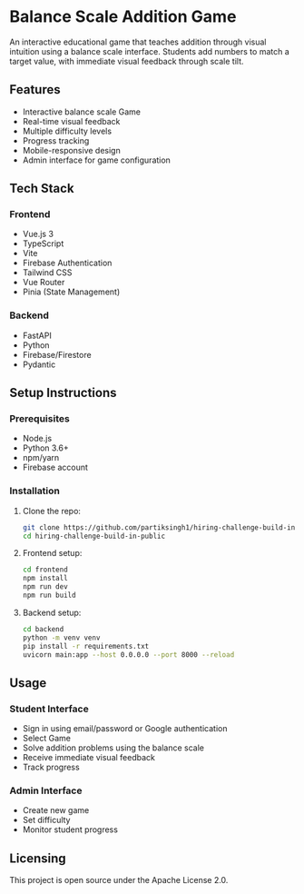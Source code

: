 
# Balance Scale Addition Game

An interactive educational game that teaches addition through visual intuition using a balance scale interface. Students add numbers to match a target value, with immediate visual feedback through scale tilt.

## Features
- Interactive balance scale Game
- Real-time visual feedback
- Multiple difficulty levels
- Progress tracking
- Mobile-responsive design
- Admin interface for game configuration

## Tech Stack
### Frontend
- Vue.js 3
- TypeScript
- Vite
- Firebase Authentication
- Tailwind CSS
- Vue Router
- Pinia (State Management)
### Backend
- FastAPI
- Python
- Firebase/Firestore
- Pydantic
## Setup Instructions
### Prerequisites
- Node.js
- Python 3.6+
- npm/yarn
- Firebase account
### Installation
1. Clone the repo:
   ```sh
   git clone https://github.com/partiksingh1/hiring-challenge-build-in-public.git
   cd hiring-challenge-build-in-public
   ```

2. Frontend setup:
   ```sh
   cd frontend
   npm install
   npm run dev
   npm run build
   ```
3. Backend setup:
   ```sh
   cd backend
   python -m venv venv
   pip install -r requirements.txt
   uvicorn main:app --host 0.0.0.0 --port 8000 --reload
   ```

## Usage
### Student Interface
- Sign in using email/password or Google authentication
- Select Game
- Solve addition problems using the balance scale
- Receive immediate visual feedback
- Track progress
### Admin Interface
- Create new game
- Set difficulty
- Monitor student progress

## Licensing
This project is open source under the Apache License 2.0.
